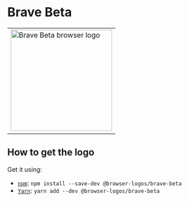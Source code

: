 Brave Beta
==========

<!-- markdownlint-disable line-length no-inline-html -->
<table>
    <tr height=240>
        <td>
            <a href="https://github.com/alrra/browser-logos/tree/d486c262304b9b640ffa55e61d8944295f8fb401/src/brave-beta">
                <img width=230 src="https://raw.githubusercontent.com/alrra/browser-logos/d486c262304b9b640ffa55e61d8944295f8fb401/src/brave-beta/brave-beta.svg?sanitize=true" alt="Brave Beta browser logo">
            </a>
        </td>
    </tr>
</table>
<!-- markdownlint-enable line-length no-inline-html -->

How to get the logo
-------------------

Get it using:

* [`npm`][npm]: `npm install --save-dev @browser-logos/brave-beta`
* [`Yarn`][yarn]: `yarn add --dev @browser-logos/brave-beta`

<!-- Link labels: -->

[npm]: https://www.npmjs.com/
[yarn]: https://yarnpkg.com/
